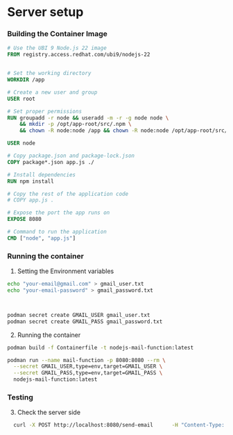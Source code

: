 # Server setup
### Building the Container Image
```Dockerfile
# Use the UBI 9 Node.js 22 image
FROM registry.access.redhat.com/ubi9/nodejs-22


# Set the working directory
WORKDIR /app

# Create a new user and group
USER root

# Set proper permissions
RUN groupadd -r node && useradd -m -r -g node node \
    && mkdir -p /opt/app-root/src/.npm \
    && chown -R node:node /app && chown -R node:node /opt/app-root/src/.npm

USER node

# Copy package.json and package-lock.json
COPY package*.json app.js ./

# Install dependencies
RUN npm install

# Copy the rest of the application code
# COPY app.js .

# Expose the port the app runs on
EXPOSE 8080

# Command to run the application
CMD ["node", "app.js"]
```


### Running the container
1. Setting the Environment variables
```bash
echo "your-email@gmail.com" > gmail_user.txt
echo "your-email-password" > gmail_password.txt



podman secret create GMAIL_USER gmail_user.txt
podman secret create GMAIL_PASS gmail_password.txt
```

2. Running the container
```bash
podman build -f Containerfile -t nodejs-mail-function:latest

podman run --name mail-function -p 8080:8080 --rm \
  --secret GMAIL_USER,type=env,target=GMAIL_USER \
  --secret GMAIL_PASS,type=env,target=GMAIL_PASS \
  nodejs-mail-function:latest
```

### Testing
3. Check the server side
```bash
  curl -X POST http://localhost:8080/send-email      -H "Content-Type: application/json"      -H "Authorization: Bearer your_token"      -d '{"name": "John Doe", "email": "john.doe@example.com", "message": "Hello!"}'

```
